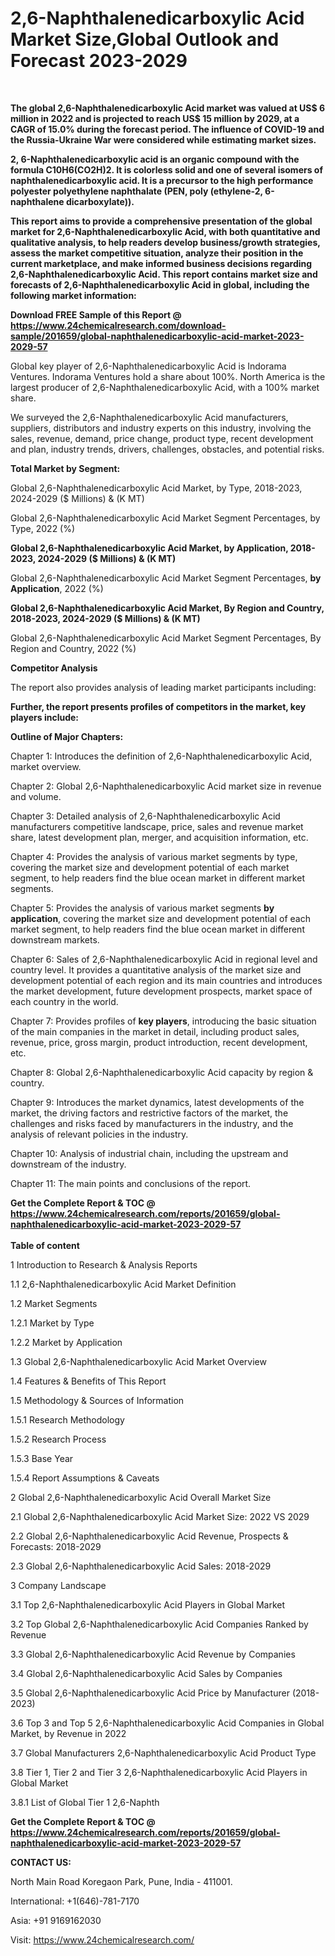 <h1>2,6-Naphthalenedicarboxylic Acid Market Size,Global Outlook and Forecast 2023-2029</h1><br/><p><strong>The global 2,6-Naphthalenedicarboxylic Acid market was valued at US$ 6 million in 2022 and is projected to reach US$ 15 million by 2029, at a <strong>CAGR</strong> of 15.0% during the forecast period. The influence of COVID-19 and the Russia-Ukraine War were considered while estimating market sizes.</strong></p><p><strong>2, 6-Naphthalenedicarboxylic acid is an organic compound with the formula C10H6(CO2H)2. It is colorless solid and one of several isomers of naphthalenedicarboxylic acid. It is a precursor to the high performance polyester polyethylene naphthalate (PEN, poly (ethylene-2, 6-naphthalene dicarboxylate)).</strong></p><p>
 
 <strong>This report aims to provide a comprehensive presentation of the global market for 2,6-Naphthalenedicarboxylic Acid, with both quantitative and qualitative analysis, to help readers develop business/growth strategies, assess the market competitive situation, analyze their position in the current marketplace, and make informed business decisions regarding 2,6-Naphthalenedicarboxylic Acid. This report contains market size and forecasts of 2,6-Naphthalenedicarboxylic Acid in global, including the following market information:</strong></p><div><b>Download FREE Sample of this Report @ <a href="https://www.24chemicalresearch.com/download-sample/201659/global-naphthalenedicarboxylic-acid-market-2023-2029-57">https://www.24chemicalresearch.com/download-sample/201659/global-naphthalenedicarboxylic-acid-market-2023-2029-57</a></b></div><p>Global key player of 2,6-Naphthalenedicarboxylic Acid is Indorama Ventures. Indorama Ventures hold a share about 100%. North America is the largest producer of 2,6-Naphthalenedicarboxylic Acid, with a 100% market share.</p><p>We surveyed the 2,6-Naphthalenedicarboxylic Acid manufacturers, suppliers, distributors and industry experts on this industry, involving the sales, revenue, demand, price change, product type, recent development and plan, industry trends, drivers, challenges, obstacles, and potential risks.</p><p><strong>Total Market by Segment:</strong></p><p>Global 2,6-Naphthalenedicarboxylic Acid Market, by Type, 2018-2023, 2024-2029 ($ Millions) & (K MT)</p><p>Global 2,6-Naphthalenedicarboxylic Acid Market Segment Percentages, by Type, 2022 (%)</p><p><strong>Global 2,6-Naphthalenedicarboxylic Acid Market, <strong>by Application</strong>, 2018-2023, 2024-2029 ($ Millions) & (K MT)</strong></p><p>Global 2,6-Naphthalenedicarboxylic Acid Market Segment Percentages, <strong>by Application</strong>, 2022 (%)</p><p><strong>Global 2,6-Naphthalenedicarboxylic Acid Market, By Region and Country, 2018-2023, 2024-2029 ($ Millions) & (K MT)</strong></p><p>Global 2,6-Naphthalenedicarboxylic Acid Market Segment Percentages, By Region and Country, 2022 (%)</p><p><strong>Competitor Analysis</strong></p><p>The report also provides analysis of leading market participants including:</p><p><strong>Further, the report presents profiles of competitors in the market, <strong>key players</strong> include:</strong></p><p><strong>Outline of Major Chapters:</strong></p><p>Chapter 1: Introduces the definition of 2,6-Naphthalenedicarboxylic Acid, market overview.</p><p>Chapter 2: Global 2,6-Naphthalenedicarboxylic Acid market size in revenue and volume.</p><p>Chapter 3: Detailed analysis of 2,6-Naphthalenedicarboxylic Acid manufacturers competitive landscape, price, sales and revenue market share, latest development plan, merger, and acquisition information, etc.</p><p>Chapter 4: Provides the analysis of various market segments by type, covering the market size and development potential of each market segment, to help readers find the blue ocean market in different market segments.</p><p>Chapter 5: Provides the analysis of various market segments <strong>by application</strong>, covering the market size and development potential of each market segment, to help readers find the blue ocean market in different downstream markets.</p><p>Chapter 6: Sales of 2,6-Naphthalenedicarboxylic Acid in regional level and country level. It provides a quantitative analysis of the market size and development potential of each region and its main countries and introduces the market development, future development prospects, market space of each country in the world.</p><p>Chapter 7: Provides profiles of <strong>key players</strong>, introducing the basic situation of the main companies in the market in detail, including product sales, revenue, price, gross margin, product introduction, recent development, etc.</p><p>Chapter 8: Global 2,6-Naphthalenedicarboxylic Acid capacity by region & country.</p><p>Chapter 9: Introduces the market dynamics, latest developments of the market, the driving factors and restrictive factors of the market, the challenges and risks faced by manufacturers in the industry, and the analysis of relevant policies in the industry.</p><p>Chapter 10: Analysis of industrial chain, including the upstream and downstream of the industry.</p><p>Chapter 11: The main points and conclusions of the report.</p><div><b>Get the Complete Report & TOC @ <a href="https://www.24chemicalresearch.com/reports/201659/global-naphthalenedicarboxylic-acid-market-2023-2029-57">https://www.24chemicalresearch.com/reports/201659/global-naphthalenedicarboxylic-acid-market-2023-2029-57</a></b></div><br><b>Table of content</b><p>1 Introduction to Research & Analysis Reports<br />
 
  1.1 2,6-Naphthalenedicarboxylic Acid Market Definition<br />
 
  1.2 Market Segments<br />
 
  1.2.1 Market by Type<br />
 
  1.2.2 Market by Application<br />
 
  1.3 Global 2,6-Naphthalenedicarboxylic Acid Market Overview<br />
 
  1.4 Features & Benefits of This Report<br />
 
  1.5 Methodology & Sources of Information<br />
 
  1.5.1 Research Methodology<br />
 
  1.5.2 Research Process<br />
 
  1.5.3 Base Year<br />
 
  1.5.4 Report Assumptions & Caveats<br />
 
 2 Global 2,6-Naphthalenedicarboxylic Acid Overall Market Size<br />
 
  2.1 Global 2,6-Naphthalenedicarboxylic Acid Market Size: 2022 VS 2029<br />
 
  2.2 Global 2,6-Naphthalenedicarboxylic Acid Revenue, Prospects & Forecasts: 2018-2029<br />
 
  2.3 Global 2,6-Naphthalenedicarboxylic Acid Sales: 2018-2029<br />
 
 3 Company Landscape<br />
 
  3.1 Top 2,6-Naphthalenedicarboxylic Acid Players in Global Market<br />
 
  3.2 Top Global 2,6-Naphthalenedicarboxylic Acid Companies Ranked by Revenue<br />
 
  3.3 Global 2,6-Naphthalenedicarboxylic Acid Revenue by Companies<br />
 
  3.4 Global 2,6-Naphthalenedicarboxylic Acid Sales by Companies<br />
 
  3.5 Global 2,6-Naphthalenedicarboxylic Acid Price by Manufacturer (2018-2023)<br />
 
  3.6 Top 3 and Top 5 2,6-Naphthalenedicarboxylic Acid Companies in Global Market, by Revenue in 2022<br />
 
  3.7 Global Manufacturers 2,6-Naphthalenedicarboxylic Acid Product Type<br />
 
  3.8 Tier 1, Tier 2 and Tier 3 2,6-Naphthalenedicarboxylic Acid Players in Global Market<br />
 
  3.8.1 List of Global Tier 1 2,6-Naphth<br><div><b>Get the Complete Report & TOC @ <a href="https://www.24chemicalresearch.com/reports/201659/global-naphthalenedicarboxylic-acid-market-2023-2029-57">https://www.24chemicalresearch.com/reports/201659/global-naphthalenedicarboxylic-acid-market-2023-2029-57</a></b></div></p>
 
 <b>CONTACT US:</b><br>
 
 North Main Road Koregaon Park, Pune, India - 411001.<br/>
 
 International: +1(646)-781-7170<br/>
 
 Asia: +91 9169162030<br/>
 
 Visit: <a href="https://www.24chemicalresearch.com/">https://www.24chemicalresearch.com/</a>
 
 <br>